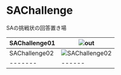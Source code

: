 # SAChallenge
SAの挑戦状の回答置き場</br>

|SAChallenge01|![out](https://user-images.githubusercontent.com/88181071/140690088-55785aac-8ecd-4664-89cc-8d94531b7277.png)|
|-------|------|
|SAChallenge02|![SAChallenge02](https://user-images.githubusercontent.com/88181071/141442578-71167ef4-4bf7-4471-8a90-812e738218af.gif)|
|-------|------|

